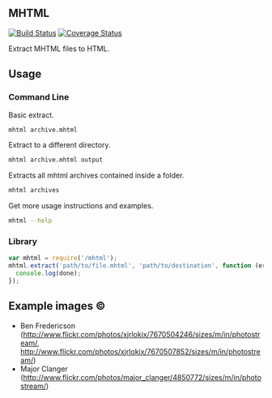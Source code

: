 MHTML
-----

[![Build Status](https://api.travis-ci.org/balaclark/node-mhtml.png)](https://travis-ci.org/balaclark/node-mhtml)
[![Coverage Status](https://coveralls.io/repos/balaclark/node-mhtml/badge.png)](https://coveralls.io/r/balaclark/node-mhtml)

Extract MHTML files to HTML.

Usage
-----

### Command Line

Basic extract.
```sh
mhtml archive.mhtml
```

Extract to a different directory.
```sh
mhtml archive.mhtml output
```

Extracts all mhtml archives contained inside a folder.
```sh
mhtml archives
```

Get more usage instructions and examples.
```sh
mhtml --help
```

### Library

```js
var mhtml = require('/mhtml');
mhtml.extract('path/to/file.mhtml', 'path/to/destination', function (err) {
  console.log(done);
});
```

Example images ©
----------------

  * Ben Fredericson (http://www.flickr.com/photos/xjrlokix/7670504246/sizes/m/in/photostream/, http://www.flickr.com/photos/xjrlokix/7670507852/sizes/m/in/photostream/)
  * Major Clanger (http://www.flickr.com/photos/major_clanger/4850772/sizes/m/in/photostream/)
